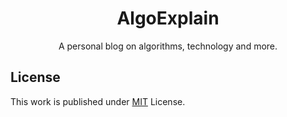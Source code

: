 <div align="center">

  # AlgoExplain

  A personal blog on algorithms, technology and more.

</div>


## License

This work is published under [MIT](https://github.com/cotes2020/jekyll-theme-chirpy/blob/master/LICENSE) License.
